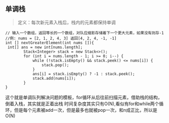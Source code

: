 ## 单调栈
> 定义：每次新元素入栈后，栈内的元素都保持单调
```
// 输入一个数组，返回等长的一个数组，对队应缩影存储着下一个更大元素，如果没有则存-1
//例: nums = [2, 1, 2, 4, 3] 返回[4, 2, 4, -1, -1]
int [] nextGreaterElement(int nums []){
 int[] ans = new int[nums.length];
        Stack<Integer> stack = new Stack<>();
        for (int i = nums.length - 1; i >= 0; i--) {
            while (!stack.isEmpty() && stack.peek() <= nums[i]) {
                stack.pop();
            }
            ans[i] = stack.isEmpty() ? -1 : stack.peek();
            stack.add(nums[i]);
        }
}
```
这个就是单调队列解决问题的模板，for循环从后往前扫描元素，借助栈的结构，倒着入栈，其实就是正着出栈
时间复杂度其实只有O(N),看似有for和while两个循环，但是每个元素被add一次，但是最多也就被pop一次，和n成正比，所以是O(N)
